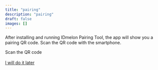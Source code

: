 ```yaml
---
title: "pairing"
description: "pairing"
draft: false
images: []
---
```

After installing and running IDmelon Pairing Tool, the app will show you a pairing QR code.
Scan the QR code with the smartphone.

<a role="button" class="btn btn-outline-primary">Scan the QR code</a><br/><br/>
<a role="button" class="btn btn-outline-primary" href="/pages/pairing/step1/">I will do it later</a><br/><br/>


<style>@media (max-width: 480px) {.navbar, .footer { display: none; }}</style>
